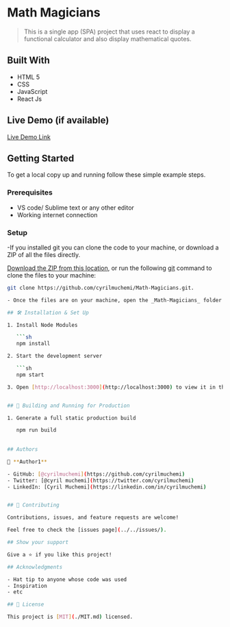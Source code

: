 
# Math Magicians

> This is a single app (SPA) project that uses react to display
   a functional calculator and also display mathematical quotes.


## Built With

- HTML 5
- CSS 
- JavaScript
- React Js 

## Live Demo (if available)

[Live Demo Link](https://livedemo.com)


## Getting Started

To get a local copy up and running follow these simple example steps.

### Prerequisites
- VS code/ Sublime text or any other editor
- Working internet connection

### Setup
-If you installed git you can clone the code to your machine, or download a ZIP of all the files directly.

[Download the ZIP from this location](https://github.com/cyrilmuchemi/Math-Magicians/archive/refs/heads/main.zip), or run the following [git](https://git-scm.com/downloads) command to clone the files to your machine:

```bash
git clone https://github.com/cyrilmuchemi/Math-Magicians.git. 

- Once the files are on your machine, open the _Math-Magicians_ folder in [Visual Studio Code](https://code.visualstudio.com/), and follow the steps in Installation & Set Up

## 🛠 Installation & Set Up

1. Install Node Modules

   ```sh
   npm install

2. Start the development server

   ```sh
   npm start

3. Open [http://localhost:3000](http://localhost:3000) to view it in the browser.


## 🚀 Building and Running for Production

1. Generate a full static production build

   npm run build
   
   
## Authors

👤 **Author1**

- GitHub: [@cyrilmuchemi](https://github.com/cyrilmuchemi)
- Twitter: [@cyril muchemi](https://twitter.com/cyrilmuchemi)
- LinkedIn: [Cyril Muchemi](https://linkedin.com/in/cyrilmuchemi)


## 🤝 Contributing

Contributions, issues, and feature requests are welcome!

Feel free to check the [issues page](../../issues/).

## Show your support

Give a ⭐️ if you like this project!

## Acknowledgments

- Hat tip to anyone whose code was used
- Inspiration
- etc

## 📝 License

This project is [MIT](./MIT.md) licensed.
